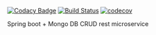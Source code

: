 [![Codacy Badge](https://api.codacy.com/project/badge/Grade/f4d4629e05854590b76dcf08c81cf03e)](https://app.codacy.com/manual/chumakig86/garage?utm_source=github.com&utm_medium=referral&utm_content=chumakig86/garage&utm_campaign=Badge_Grade_Dashboard)
[![Build Status](https://travis-ci.org/chumakig86/topjava.svg?branch=master)](https://travis-ci.org/chumakig86/topjava)
[![codecov](https://codecov.io/gh/chumakig86/garage/branch/master/graph/badge.svg)](https://codecov.io/gh/chumakig86/garage)

Spring boot + Mongo DB CRUD rest microservice
